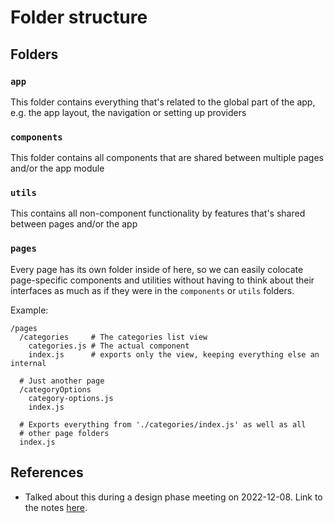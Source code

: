 # Folder structure

## Folders

### `app`

This folder contains everything that's related to the global part of the app,
e.g. the app layout, the navigation or setting up providers

### `components`

This folder contains all components that are shared between multiple pages
and/or the app module

### `utils`

This contains all non-component functionality by features that's shared between
pages and/or the app

### `pages`

Every page has its own folder inside of here, so we can easily colocate
page-specific components and utilities without having to think about their
interfaces as much as if they were in the `components` or `utils` folders.

Example:

```
/pages
  /categories     # The categories list view
    categories.js # The actual component
    index.js      # exports only the view, keeping everything else an internal

  # Just another page
  /categoryOptions
    category-options.js
    index.js

  # Exports everything from './categories/index.js' as well as all
  # other page folders
  index.js
```

## References

-   Talked about this during a design phase meeting on 2022-12-08. Link to the
    notes
    [here](https://docs.google.com/document/d/1LLeGl85sADqIPGRzOncHD3ffC8KXh1ePmObXAsBYGO4/edit#heading=h.f773ks5f8nmg).
